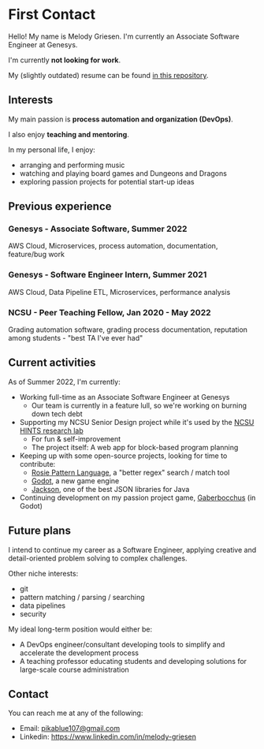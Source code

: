 # First Contact
Hello! My name is Melody Griesen. I'm currently an Associate Software Engineer at Genesys.

I'm currently **not looking for work**.

My (slightly outdated) resume can be found [in this repository](https://github.com/PikaBlue107/PikaBlue107/blob/main/Melody%20Griesen%20Resume%20Fall%202021.pdf).

## Interests
My main passion is **process automation and organization (DevOps)**.

I also enjoy **teaching and mentoring**.

In my personal life, I enjoy:
 * arranging and performing music
 * watching and playing board games and Dungeons and Dragons
 * exploring passion projects for potential start-up ideas


## Previous experience


### Genesys - Associate Software, Summer 2022

AWS Cloud, Microservices, process automation, documentation, feature/bug work


### Genesys - Software Engineer Intern, Summer 2021

AWS Cloud, Data Pipeline ETL, Microservices, performance analysis


### NCSU - Peer Teaching Fellow, Jan 2020 - May 2022

Grading automation software, grading process documentation, reputation among students - "best TA I've ever had"


## Current activities
As of Summer 2022, I'm currently:
* Working full-time as an Associate Software Engineer at Genesys
    * Our team is currently in a feature lull, so we're working on burning down tech debt
* Supporting my NCSU Senior Design project while it's used by the [NCSU HINTS research lab](https://isnap.csc.ncsu.edu/home/public/)
    * For fun & self-improvement
    * The project itself: A web app for block-based program planning
* Keeping up with some open-source projects, looking for time to contribute:
    * [Rosie Pattern Language](https://rosie-lang.org/), a "better regex" search / match tool
    * [Godot](https://github.com/godotengine/godot), a new game engine
    * [Jackson](https://github.com/FasterXML/jackson), one of the best JSON libraries for Java
* Continuing development on my passion project game, [Gaberbocchus](https://github.com/PikaBlue107/gaberbocchus) (in Godot)


## Future plans

I intend to continue my career as a Software Engineer, applying creative and detail-oriented problem solving to complex challenges.

Other niche interests:
 * git
 * pattern matching / parsing / searching
 * data pipelines
 * security

My ideal long-term position would either be:
 * A DevOps engineer/consultant developing tools to simplify and accelerate the development process
 * A teaching professor educating students and developing solutions for large-scale course administration
 

## Contact
You can reach me at any of the following:
 * Email: pikablue107@gmail.com
 * Linkedin: https://www.linkedin.com/in/melody-griesen

<!---
PikaBlue107/PikaBlue107 is a ✨ special ✨ repository because its `README.md` (this file) appears on your GitHub profile.
You can click the Preview link to take a look at your changes.
--->

